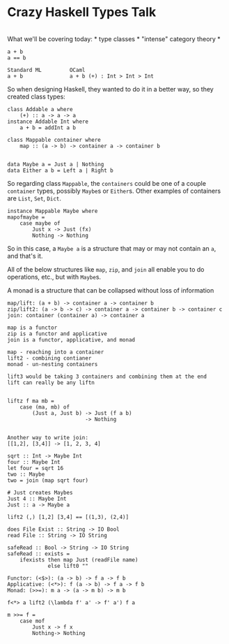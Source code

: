 Crazy Haskell Types Talk
=====================
<br>
What we'll be covering today:
* type classes
* "intense" category theory
*


    a + b
    a == b

    Standard ML         OCaml
    a + b               a + b (+) : Int > Int > Int

So when designing Haskell, they wanted to do it in a better way, so they created class types:

    class Addable a where
        (+) :: a -> a -> a
    instance Addable Int where
        a + b = addInt a b

    class Mappable container where
        map :: (a -> b) -> container a -> container b


    data Maybe a = Just a | Nothing
    data Either a b = Left a | Right b

So regarding class `Mappable`, the `containers` could be one of a couple `container` types, possibly `Maybe`s or `Either`s.  Other examples of containers are `List`, `Set`, `Dict`.

    instance Mappable Maybe where
    mapofmaybe =
        case maybe of
            Just x -> Just (fx)
            Nothing -> Nothing

So in this case, a `Maybe a` is a structure that may or may not contain an `a`, and that's it.

All of the below structures like `map`, `zip`, and `join` all enable you to do operations, etc., but with `Maybe`s.

A monad is a structure that can be collapsed without loss of information

    map/lift: (a + b) -> container a -> container b
    zip/lift2: (a -> b -> c) -> container a -> container b -> container c
    join: container (container a) -> container a

    map is a functor
    zip is a functor and applicative
    join is a functor, applicative, and monad

    map - reaching into a container
    lift2 - combining contianer
    monad - un-nesting containers

    lift3 would be taking 3 containers and combining them at the end
    lift can really be any liftn


    liftz f ma mb =
        case (ma, mb) of
            (Just a, Just b) -> Just (f a b)
                             -> Nothing


    Another way to write join:
    [[1,2], [3,4]] -> [1, 2, 3, 4]

    sqrt :: Int -> Maybe Int
    four :: Maybe Int
    let four = sqrt 16
    two :: Maybe
    two = join (map sqrt four)

    # Just creates Maybes
    Just 4 :: Maybe Int
    Just :: a -> Maybe a

    lift2 (,) [1,2] [3,4] == [(1,3), (2,4)]

    does File Exist :: String -> IO Bool
    read File :: String -> IO String

    safeRead :: Bool -> String -> IO String
    safeRead :: exists =
        ifexists then map Just (readFile name)
                 else lift0 ""

    Functor: (<$>): (a -> b) -> f a -> f b
    Applicative: (<*>): f (a -> b) -> f a -> f b
    Monad: (>>=): m a -> (a -> m b) -> m b

    f<*> a lift2 (\lambda f' a' -> f' a') f a

    m >>= f =
        case mof
            Just x -> f x
            Nothing-> Nothing


<br><br>